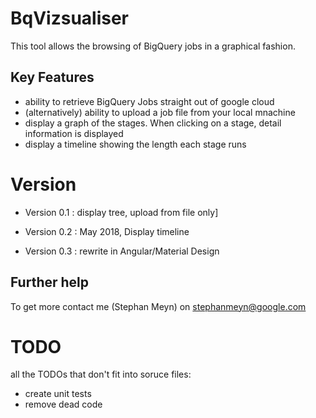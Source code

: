 # BqVizsualiser

This tool allows the browsing of BigQuery jobs in a graphical fashion.

## Key Features

* ability to retrieve BigQuery Jobs straight out of google cloud
* (alternatively) ability to upload a job file from your local mnachine
* display a graph of the stages. When clicking on a stage, detail information is displayed
* display a timeline showing the length each stage runs

# Version

* Version 0.1 : display tree, upload from file only]

* Version 0.2 : May 2018, Display timeline
* Version 0.3 : rewrite in Angular/Material Design

## Further help

To get more  contact me (Stephan Meyn) on stephanmeyn@google.com

# TODO

all the TODOs that don't fit into soruce files:

* create unit tests
* remove dead code

